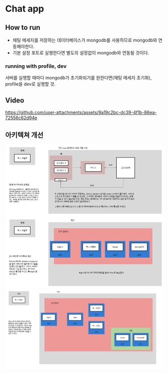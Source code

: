 # Chat app

## How to run

- 채팅 메세지를 저장하는 데이터베이스가 mongodb를 사용하므로 mongodb와 연동해야한다.
- 기본 설정 포트로 실행한다면 별도의 설정없이 mongodb와 연동될 것이다.

### running with profile, dev
 
서버를 실행할 때마다 mongodb가 초기화되기를 원한다면(채팅 메세지 초기화), profile을 dev로 실행할 것.

## Video


https://github.com/user-attachments/assets/9a19c2bc-dc39-4f1b-86ea-72556c62d94e



## 아키텍쳐 개선

![](images/1.png)
![](images/2.png)
![](images/3.png)
